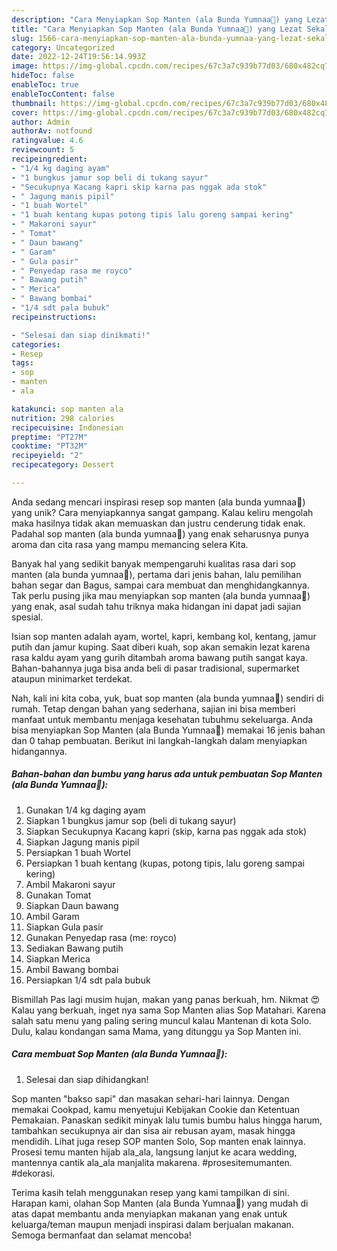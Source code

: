 ```yaml
---
description: "Cara Menyiapkan Sop Manten (ala Bunda Yumnaa🥰) yang Lezat Sekali"
title: "Cara Menyiapkan Sop Manten (ala Bunda Yumnaa🥰) yang Lezat Sekali"
slug: 1566-cara-menyiapkan-sop-manten-ala-bunda-yumnaa-yang-lezat-sekali
category: Uncategorized
date: 2022-12-24T19:56:14.993Z
image: https://img-global.cpcdn.com/recipes/67c3a7c939b77d03/680x482cq70/sop-manten-ala-bunda-yumnaa-foto-resep-utama.jpg
hideToc: false
enableToc: true
enableTocContent: false
thumbnail: https://img-global.cpcdn.com/recipes/67c3a7c939b77d03/680x482cq70/sop-manten-ala-bunda-yumnaa-foto-resep-utama.jpg
cover: https://img-global.cpcdn.com/recipes/67c3a7c939b77d03/680x482cq70/sop-manten-ala-bunda-yumnaa-foto-resep-utama.jpg
author: Admin
authorAv: notfound
ratingvalue: 4.6
reviewcount: 5
recipeingredient:
- "1/4 kg daging ayam"
- "1 bungkus jamur sop beli di tukang sayur"
- "Secukupnya Kacang kapri skip karna pas nggak ada stok"
- " Jagung manis pipil"
- "1 buah Wortel"
- "1 buah kentang kupas potong tipis lalu goreng sampai kering"
- " Makaroni sayur"
- " Tomat"
- " Daun bawang"
- " Garam"
- " Gula pasir"
- " Penyedap rasa me royco"
- " Bawang putih"
- " Merica"
- " Bawang bombai"
- "1/4 sdt pala bubuk"
recipeinstructions:

- "Selesai dan siap dinikmati!"
categories:
- Resep
tags:
- sop
- manten
- ala

katakunci: sop manten ala 
nutrition: 298 calories
recipecuisine: Indonesian
preptime: "PT27M"
cooktime: "PT32M"
recipeyield: "2"
recipecategory: Dessert

---
```





Anda sedang mencari inspirasi resep sop manten (ala bunda yumnaa🥰) yang unik? Cara menyiapkannya sangat gampang. Kalau keliru mengolah maka hasilnya tidak akan memuaskan dan justru cenderung tidak enak. Padahal sop manten (ala bunda yumnaa🥰) yang enak seharusnya punya aroma dan cita rasa yang mampu memancing selera Kita.





Banyak hal yang sedikit banyak mempengaruhi kualitas rasa dari sop manten (ala bunda yumnaa🥰), pertama dari jenis bahan, lalu pemilihan bahan segar dan Bagus, sampai cara membuat dan menghidangkannya. Tak perlu pusing jika mau menyiapkan sop manten (ala bunda yumnaa🥰) yang enak,      asal sudah tahu triknya maka hidangan ini dapat jadi sajian spesial.














Isian sop manten adalah ayam, wortel, kapri, kembang kol, kentang, jamur putih dan jamur kuping. Saat diberi kuah, sop akan semakin lezat karena rasa kaldu ayam yang gurih ditambah aroma bawang putih sangat kaya. Bahan-bahannya juga bisa anda beli di pasar tradisional, supermarket ataupun minimarket terdekat.






Nah, kali ini kita coba, yuk, buat sop manten (ala bunda yumnaa🥰) sendiri di rumah. Tetap dengan bahan yang sederhana, sajian ini bisa memberi manfaat untuk membantu menjaga kesehatan tubuhmu sekeluarga. Anda bisa menyiapkan Sop Manten (ala Bunda Yumnaa🥰) memakai 16 jenis bahan dan 0 tahap pembuatan. Berikut ini langkah-langkah dalam menyiapkan hidangannya.

<!--inarticleads1-->

##### Bahan-bahan dan bumbu yang harus ada untuk pembuatan Sop Manten (ala Bunda Yumnaa🥰):

1. Gunakan 1/4 kg daging ayam
1. Siapkan 1 bungkus jamur sop (beli di tukang sayur)
1. Siapkan Secukupnya Kacang kapri (skip, karna pas nggak ada stok)
1. Siapkan  Jagung manis pipil
1. Persiapkan 1 buah Wortel
1. Persiapkan 1 buah kentang (kupas, potong tipis, lalu goreng sampai kering)
1. Ambil  Makaroni sayur
1. Gunakan  Tomat
1. Siapkan  Daun bawang
1. Ambil  Garam
1. Siapkan  Gula pasir
1. Gunakan  Penyedap rasa (me: royco)
1. Sediakan  Bawang putih
1. Siapkan  Merica
1. Ambil  Bawang bombai
1. Persiapkan 1/4 sdt pala bubuk


Bismillah Pas lagi musim hujan, makan yang panas berkuah, hm. Nikmat 😍 Kalau yang berkuah, inget nya sama Sop Manten alias Sop Matahari. Karena salah satu menu yang paling sering muncul kalau Mantenan di kota Solo. Dulu, kalau kondangan sama Mama, yang ditunggu ya Sop Manten ini. 

<!--inarticleads2-->

##### Cara membuat Sop Manten (ala Bunda Yumnaa🥰):


1. Selesai dan siap dihidangkan!

Sop manten &#34;bakso sapi&#34; dan masakan sehari-hari lainnya. Dengan memakai Cookpad, kamu menyetujui Kebijakan Cookie dan Ketentuan Pemakaian. Panaskan sedikit minyak lalu tumis bumbu halus hingga harum, tambahkan secukupnya air dan sisa air rebusan ayam, masak hingga mendidih. Lihat juga resep SOP manten Solo, Sop manten enak lainnya. Prosesi temu manten hijab ala_ala, langsung lanjut ke acara wedding, mantennya cantik ala_ala manjalita makarena. #prosesitemumanten. #dekorasi. 

Terima kasih telah menggunakan resep yang kami tampilkan di sini. Harapan kami, olahan Sop Manten (ala Bunda Yumnaa🥰) yang mudah di atas dapat membantu anda menyiapkan makanan yang enak untuk keluarga/teman maupun menjadi inspirasi dalam berjualan makanan. Semoga bermanfaat dan selamat mencoba!

